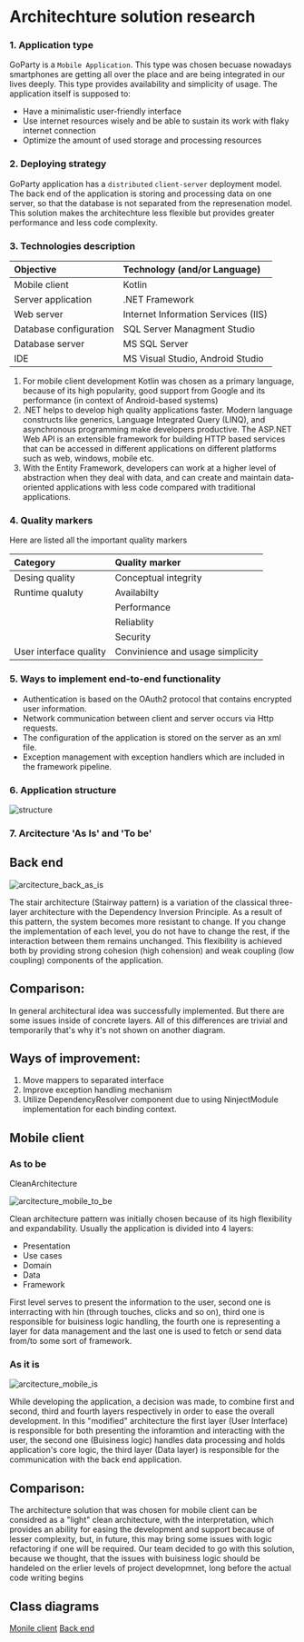 ﻿# Architechture solution research

### 1. Application type
  GoParty is a `Mobile Application`. This type was chosen becuase nowadays smartphones are getting all over the place and are being integrated in our lives deeply. This type provides availability and simplicity of usage.
The application itself is supposed to:
* Have a minimalistic user-friendly interface
* Use internet resources wisely and be able to sustain its work with flaky internet connection
* Optimize the amount of used storage and processing resources

### 2. Deploying strategy

  GoParty application has a `distributed` `client-server` deployment model. The back end of the application is storing and processing data on one server, so that the database is not separated from the represenation model. This solution makes the architechture less flexible but provides greater performance and  less code complexity.

### 3. Technologies description

| Objective | Technology (and/or Language) | 
|:---|:---|
|Mobile client|Kotlin|
|Server application|.NET Framework|
|Web server|Internet Information Services (IIS)|
|Database configuration|SQL Server Managment Studio|
|Database server|MS SQL Server|
|IDE|MS Visual Studio, Android Studio|

1) For mobile client development Kotlin was chosen as a primary language, because of its high popularity, good support from Google and its performance (in context of Android-based systems)
2) .NET helps to develop high quality applications faster. Modern language constructs like generics, Language Integrated Query (LINQ), and asynchronous programming make developers productive. The ASP.NET Web API is an extensible framework for building HTTP based services that can be accessed in different applications on different platforms such as web, windows, mobile etc.
3)  With the Entity Framework, developers can work at a higher level of abstraction when they deal with data, and can create and maintain data-oriented applications with less code compared with traditional applications.

### 4. Quality markers
Here are listed all the important  quality markers

| Category |  Quality marker| 
|:---|:---|
|Desing quality|Conceptual integrity|
|Runtime qualuty|Availabilty|
||Performance|
||Reliablity|
||Security|
|User interface quality|Convinience and usage simplicity|

### 5. Ways to implement end-to-end functionality
* Authentication is based on the OAuth2 protocol that contains encrypted user information.
* Network communication between client and server occurs via Http requests.
* The configuration of the application is stored on the server as an xml file.
* Exception management with exception handlers which are included in the framework pipeline.
### 6. Application structure
![structure](https://github.com/NasterVill/GoParty/blob/master/Resources/Diagrams/Architecture/Structure.PNG)
### 7. Arcitecture 'As Is' and 'To be'

## Back end
![arcitecture_back_as_is](https://github.com/NasterVill/GoParty/blob/master/Resources/Diagrams/Architecture/Architecture(Back%20end).PNG)

  The stair architecture (Stairway pattern) is a variation of the classical three-layer architecture with the Dependency Inversion Principle. As a result of this pattern, the system becomes more resistant to change. If you change the implementation of each level, you do not have to change the rest, if the interaction between them remains unchanged. This flexibility is achieved both by providing strong cohesion (high cohension) and weak coupling (low coupling) components of the application.
  
## Comparison:
  In general architectural idea was successfully implemented. But there are some issues inside of concrete layers. All of this differences are trivial and temporarily that's why it's not shown on another diagram. 
  
## Ways of improvement:
  1. Move mappers to separated interface 
  2. Improve exception handling mechanism
  3. Utilize DependencyResolver component due to using NinjectModule implementation for each binding context.
  
## Mobile client

### As to be

CleanArchitecture

![arcitecture_mobile_to_be](https://github.com/NasterVill/GoParty/blob/master/Resources/Diagrams/Architecture/Clean%20Architecture%20(Front%20end).jpg)

Clean architecture pattern was initially chosen because of its high flexibility and expandability. Usually the application is divided into 4 layers: 
* Presentation
* Use cases
* Domain
* Data
* Framework

First level serves to present the information to the user, second one is interracting with hin (through touches, clicks and so on), third one is responsible for buisiness logic handling, the fourth one is representing a layer for data management  and the last one is used to fetch or send data from/to some sort of framework.

### As it is

![arcitecture_mobile_is](https://github.com/NasterVill/GoParty/blob/master/Resources/Diagrams/Architecture/Architecture(Front%20end).PNG)

While developing the application, a decision was made, to combine first and second, third and fourth layers respectively in order to ease the overall development. In this "modified" architecture the first layer (User Interface) is responsible for both presenting the inforamtion and interacting with the user, the second one (Buisiness logic) handles data processing and holds application's core logic, the third layer (Data layer) is responsible for the communication with the back end application.

## Comparison:

The architecture solution that was chosen for mobile client can be considred as a "light" clean architecture, with the interpretation, which provides an ability for easing the development and support because of lesser complexity, but, in future, this may bring some issues with logic refactoring if one will be required. Our team decided to go with this solution, because we thought, that the issues with buisiness logic should be handeled on the erlier levels of project developmnet, long before the actual code writing begins

## Class diagrams

[Monile client](https://github.com/NasterVill/GoParty/blob/master/Resources/Diagrams/Class/Mobile_Client_Diagram.png)
[Back end]()